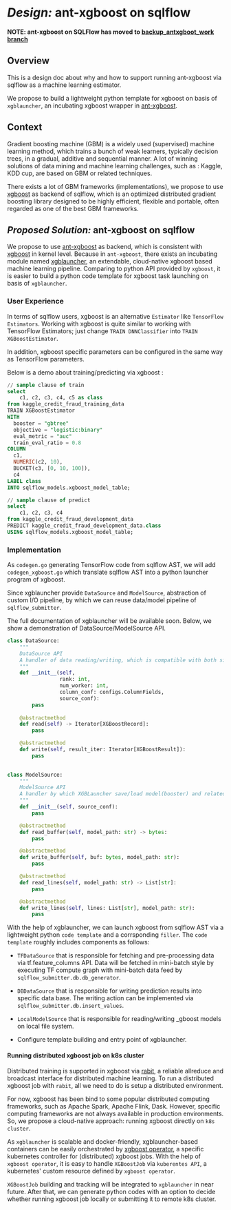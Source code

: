 # _Design:_ ant-xgboost on sqlflow

**NOTE: ant-xgboost on SQLFlow has moved to [backup_antxgboot_work branch](https://github.com/sql-machine-learning/sqlflow/tree/backup_antxgboost_work)**

## Overview

This is a design doc about why and how to support running ant-xgboost via sqlflow as a machine learning estimator.

We propose to build a lightweight python template for xgboost on basis of `xgblauncher`,
an incubating xgboost wrapper in [ant-xgboost](https://github.com/alipay/ant-xgboost).

## Context

Gradient boosting machine (GBM) is a widely used (supervised) machine learning method, 
which trains a bunch of weak learners, typically decision trees, 
in a gradual, additive and sequential manner. 
A lot of winning solutions of data mining and machine learning challenges, 
such as : Kaggle, KDD cup, are based on GBM or related techniques.

There exists a lot of GBM frameworks (implementations), we propose to use [xgboost](https://xgboost.ai/) as backend of sqlflow, 
which is an optimized distributed gradient boosting library designed to be highly efficient, flexible and portable, 
often regarded as one of the best GBM frameworks.


## _Proposed Solution:_ ant-xgboost on sqlflow
   
We propose to use [ant-xgboost](https://github.com/alipay/ant-xgboost) as backend,
which is consistent with [xgboost](https://github.com/dmlc/xgboost) in kernel level. 
Because in `ant-xgboost`, there exists an incubating module named [xgblauncher](https://github.com/alipay/ant-xgboost/tree/ant_master/xgboost-launcher), 
an extendable, cloud-native xgboost based machine learning pipeline. 
Comparing to python API provided by `xgboost`, it is easier to build a python code template for xgboost task launching on basis of `xgblauncher`.

### User Experience
    
In terms of sqlflow users, xgboost is an alternative `Estimator` like `TensorFlow Estimators`. 
Working with xgboost is quite similar to working with TensorFlow Estimators; just change `TRAIN DNNClassifier` into `TRAIN XGBoostEstimator`. 

In addition, xgboost specific parameters can be configured in the same way as TensorFlow parameters. 

Below is a demo about training/predicting via xgboost :

```sql
// sample clause of train
select 
    c1, c2, c3, c4, c5 as class
from kaggle_credit_fraud_training_data
TRAIN XGBoostEstimator
WITH
  booster = "gbtree"
  objective = "logistic:binary"
  eval_metric = "auc"
  train_eval_ratio = 0.8
COLUMN
  c1,
  NUMERIC(c2, 10),
  BUCKET(c3, [0, 10, 100]),
  c4
LABEL class
INTO sqlflow_models.xgboost_model_table;

// sample clause of predict
select 
    c1, c2, c3, c4
from kaggle_credit_fraud_development_data
PREDICT kaggle_credit_fraud_development_data.class
USING sqlflow_models.xgboost_model_table;
```

### Implementation

As `codegen.go` generating TensorFlow code from sqlflow AST,
we will add `codegen_xgboost.go` which translate sqlflow AST into a python launcher program of xgboost. 

Since xgblauncher provide `DataSource` and `ModelSource`, abstraction of custom I/O pipeline, by which we can reuse data/model pipeline of `sqlflow_submitter`.

The full documentation of xgblauncher will be available soon. Below, we show a demonstration of DataSource/ModelSource API.
 
```python
class DataSource:
    """
    DataSource API
    A handler of data reading/writing, which is compatible with both single-machine and distributed runtime.
    """
    def __init__(self, 
                 rank: int, 
                 num_worker: int,
                 column_conf: configs.ColumnFields,
                 source_conf):
        pass
        
    @abstractmethod
    def read(self) -> Iterator[XGBoostRecord]:
        pass

    @abstractmethod
    def write(self, result_iter: Iterator[XGBoostResult]):
        pass

    
class ModelSource:
    """
    ModelSource API
    A handler by which XGBLauncher save/load model(booster) and related information.
    """
    def __init__(self, source_conf):
        pass

    @abstractmethod
    def read_buffer(self, model_path: str) -> bytes:
        pass

    @abstractmethod
    def write_buffer(self, buf: bytes, model_path: str):
        pass

    @abstractmethod
    def read_lines(self, model_path: str) -> List[str]:
        pass

    @abstractmethod
    def write_lines(self, lines: List[str], model_path: str):
        pass
``` 


With the help of xgblauncher, we can launch xgboost from sqlflow AST via a lightweight python `code template` and a corrsponding `filler`.
The `code template` roughly includes components as follows: 

* `TFDataSource` that is responsible for fetching and pre-processing data via tf.feature_columns API.
   Data will be fetched in mini-batch style by executing TF compute graph with mini-batch data feed by `sqlflow_submitter.db.db_generator`.

* `DBDataSource` that is responsible for writing prediction results into specific data base.
   The writing action can be implemented via `sqlflow_submitter.db.insert_values`.

* `LocalModelSource` that is responsible for reading/writing _gboost models on local file system.

* Configure template building and entry point of xgblauncher.


#### Running distributed xgboost job on k8s cluster

Distributed training is supported in xgboost via [rabit](https://github.com/dmlc/rabit), a reliable allreduce and broadcast interface for distributed machine learning.
To run a distributed xgboost job with `rabit`, all we need to do is setup a distributed environment.  

For now, xgboost has been bind to some popular distributed computing frameworks, such as Apache Spark, Apache Flink, Dask.
However, specific computing frameworks are not always available in production environments. 
So, we propose a cloud-native approach: running xgboost directly on `k8s cluster`. 
 
As `xgblauncher` is scalable and docker-friendly, xgblauncher-based containers can be easily orchestrated by [xgboost operator](https://github.com/kubeflow/xgboost-operator),
a specific kubernetes controller for (distributed) xgboost jobs.
With the help of `xgboost operator`, it is easy to handle `XGBoostJob` via `kuberentes API`, a kubernetes' custom resource defined by `xgboost operator`. 

`XGBoostJob` building and tracking will be integrated to `xgblauncher` in near future. 
After that, we can generate python codes with an option to decide whether running xgboost job locally or submitting it to remote k8s cluster.
